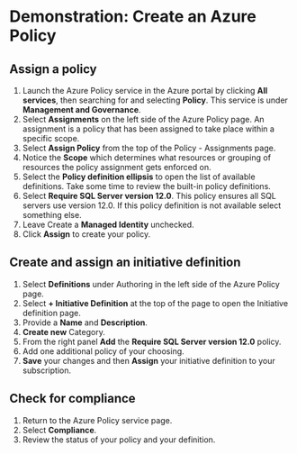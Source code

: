 # Demonstration: Create an Azure Policy

## Assign a policy

1. Launch the Azure Policy service in the Azure portal by clicking **All services**, then searching for and selecting **Policy**. This service is under **Management and Governance**.
2. Select **Assignments** on the left side of the Azure Policy page. An assignment is a policy that has been assigned to take place within a specific scope.
3. Select **Assign Policy** from the top of the Policy - Assignments page.
4. Notice the **Scope** which determines what resources or grouping of resources the policy assignment gets enforced on.
5. Select the **Policy definition ellipsis** to open the list of available definitions. Take some time to review the built-in policy definitions.
6. Select **Require SQL Server version 12.0**. This policy ensures all SQL servers use version 12.0. If this policy definition is not available select something else.
7. Leave Create a **Managed Identity** unchecked. 
8. Click **Assign** to create your policy.

## Create and assign an initiative definition

1. Select **Definitions** under Authoring in the left side of the Azure Policy page.
2. Select **+ Initiative Definition** at the top of the page to open the Initiative definition page.
3. Provide a **Name** and **Description**.
4. **Create new** Category.
5. From the right panel **Add** the **Require SQL Server version 12.0** policy.
6. Add one additional policy of your choosing.
7. **Save** your changes and then **Assign** your initiative definition to your subscription.

## Check for compliance

1. Return to the Azure Policy service page.
2. Select **Compliance**.
3. Review the status of your policy and your definition. 